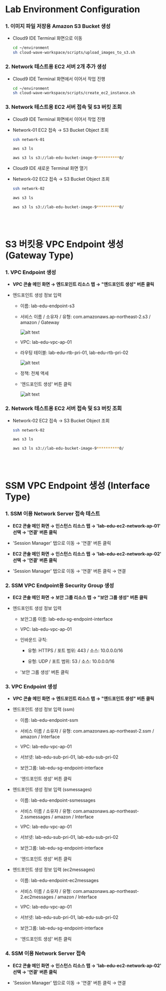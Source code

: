 # Lab Environment Configuration

### 1. 이미지 파일 저장용 Amazon S3 Bucket 생성

- Cloud9 IDE Terminal 화면으로 이동 

    ```bash
    cd ~/environment
    sh cloud-wave-workspace/scripts/upload_images_to_s3.sh 
    ```

### 2. Network 테스트용 EC2 서버 2개 추가 생성

- Cloud9 IDE Terminal 화면에서 이어서 작업 진행

    ```bash
    cd ~/environment
    sh cloud-wave-workspace/scripts/create_ec2_instance.sh 
    ```

### 3. Network 테스트용 EC2 서버 접속 및 S3 버킷 조회

- Cloud9 IDE Terminal 화면에서 이어서 작업 진행

- Network-01 EC2 접속 → S3 Bucket Object 조회

    ```bash
    ssh network-01
    ```

    ```bash
    aws s3 ls
    ```

    ```bash
    aws s3 ls s3://lab-edu-bucket-image-9**********0/
    ```

- Cloud9 IDE 새로운 Terminal 화면 열기

- Network-02 EC2 접속 → S3 Bucket Object 조회

    ```bash
    ssh network-02
    ```

    ```bash
    aws s3 ls
    ```

    ```bash
    aws s3 ls s3://lab-edu-bucket-image-9**********0/
    ```
<br><br>

# S3 버킷용 VPC Endpoint 생성 (Gateway Type)

### 1. VPC Endpoint 생성

- **VPC 콘솔 메인 화면 → 엔드포인트 리소스 탭 → "엔드포인트 생성" 버튼 클릭**

- 엔드포인트 생성 정보 입력

    - 이름: lab-edu-endpoint-s3

    - 서비스 이름 / 소유자 / 유형: com.amazonaws.ap-northeast-2.s3 / amazon / Gateway

        ![alt text](./img/endpoint_01.png)

    - VPC: lab-edu-vpc-ap-01

    - 라우팅 테이블: lab-edu-rtb-pri-01, lab-edu-rtb-pri-02

        ![alt text](./img/endpoint_02.png)

    - 정책: 전체 액세

    - '엔드포인트 생성' 버튼 클릭

        ![alt text](./img/endpoint_03.png)

### 2. Network 테스트용 EC2 서버 접속 및 S3 버킷 조회

- Network-02 EC2 접속 → S3 Bucket Object 조회

    ```bash
    ssh network-02
    ```

    ```bash
    aws s3 ls
    ```

    ```bash
    aws s3 ls s3://lab-edu-bucket-image-9**********0/
<br><br>


# SSM VPC Endpoint 생성 (Interface Type)

### 1. SSM 이용 Network Server 접속 테스트

- **EC2 콘솔 메인 화면 → 인스턴스 리소스 탭 → 'lab-edu-ec2-network-ap-01' 선택 → '연결' 버튼 클릭**

- 'Session Manager' 탭으로 이동 → '연결' 버튼 클릭

- **EC2 콘솔 메인 화면 → 인스턴스 리소스 탭 → 'lab-edu-ec2-network-ap-02' 선택 → '연결' 버튼 클릭**

- 'Session Manager' 탭으로 이동 → '연결' 버튼 클릭 → 연결 

### 2. SSM VPC Endpoint용 Security Group 생성

- **EC2 콘솔 메인 화면 → 보안 그룹 리소스 탭 → "보안 그룹 생성" 버튼 클릭**

- 엔드포인트 생성 정보 입력

    - 보안그룹 이름: lab-edu-sg-endpoint-interface

    - VPC: lab-edu-vpc-ap-01

    - 인바운드 규칙:

        - 유형: HTTPS / 포트 범위: 443 / 소스: 10.0.0.0/16

        - 유형: UDP / 포트 범위: 53 / 소스: 10.0.0.0/16

    - '보안 그룹 생성' 버튼 클릭

### 3. VPC Endpoint 생성

- **VPC 콘솔 메인 화면 → 엔드포인트 리소스 탭 → "엔드포인트 생성" 버튼 클릭**

- 엔드포인트 생성 정보 입력 (ssm)

    - 이름: lab-edu-endpoint-ssm

    - 서비스 이름 / 소유자 / 유형: com.amazonaws.ap-northeast-2.ssm / amazon / Interface

    - VPC: lab-edu-vpc-ap-01

    - 서브넷: lab-edu-sub-pri-01, lab-edu-sub-pri-02

    - 보안그룹: lab-edu-sg-endpoint-interface

    - '엔드포인트 생성' 버튼 클릭

- 엔드포인트 생성 정보 입력 (ssmessages)

    - 이름: lab-edu-endpoint-ssmessages

    - 서비스 이름 / 소유자 / 유형: com.amazonaws.ap-northeast-2.ssmessages / amazon / Interface

    - VPC: lab-edu-vpc-ap-01

    - 서브넷: lab-edu-sub-pri-01, lab-edu-sub-pri-02

    - 보안그룹: lab-edu-sg-endpoint-interface

    - '엔드포인트 생성' 버튼 클릭

- 엔드포인트 생성 정보 입력 (ec2messages)

    - 이름: lab-edu-endpoint-ec2messages

    - 서비스 이름 / 소유자 / 유형: com.amazonaws.ap-northeast-2.ec2messages / amazon / Interface

    - VPC: lab-edu-vpc-ap-01

    - 서브넷: lab-edu-sub-pri-01, lab-edu-sub-pri-02

    - 보안그룹: lab-edu-sg-endpoint-interface

    - '엔드포인트 생성' 버튼 클릭

### 4. SSM 이용 Network Server 접속

- **EC2 콘솔 메인 화면 → 인스턴스 리소스 탭 → 'lab-edu-ec2-network-ap-02' 선택 → '연결' 버튼 클릭**

- 'Session Manager' 탭으로 이동 → '연결' 버튼 클릭 → 연결 